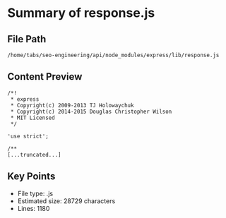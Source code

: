 # Summary of response.js
  
## File Path
`/home/tabs/seo-engineering/api/node_modules/express/lib/response.js`

## Content Preview
```
/*!
 * express
 * Copyright(c) 2009-2013 TJ Holowaychuk
 * Copyright(c) 2014-2015 Douglas Christopher Wilson
 * MIT Licensed
 */

'use strict';

/**
[...truncated...]
```

## Key Points
- File type: .js
- Estimated size: 28729 characters
- Lines: 1180
